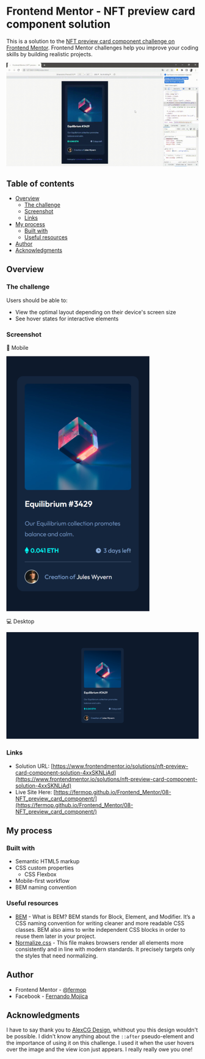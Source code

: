 # Frontend Mentor - NFT preview card component solution

This is a solution to the [NFT preview card component challenge on Frontend Mentor](https://www.frontendmentor.io/challenges/nft-preview-card-component-SbdUL_w0U). Frontend Mentor challenges help you improve your coding skills by building realistic projects.

![sample](./assets/video/sample.gif)

## Table of contents

- [Overview](#overview)
  - [The challenge](#the-challenge)
  - [Screenshot](#screenshot)
  - [Links](#links)
- [My process](#my-process)
  - [Built with](#built-with)
  - [Useful resources](#useful-resources)
- [Author](#author)
- [Acknowledgments](#acknowledgments)

## Overview

### The challenge

Users should be able to:

- View the optimal layout depending on their device's screen size
- See hover states for interactive elements

### Screenshot

📱 Mobile

![Mobile](./assets/images/mobile.png)

💻 Desktop

![Desktop](./assets/images/desktop.png)

### Links

- Solution URL: [https://www.frontendmentor.io/solutions/nft-preview-card-component-solution-4xxSKNLjAd](https://www.frontendmentor.io/solutions/nft-preview-card-component-solution-4xxSKNLjAd)
- Live Site Here: [https://fermop.github.io/Frontend_Mentor/08-NFT_preview_card_component/](https://fermop.github.io/Frontend_Mentor/08-NFT_preview_card_component/)

## My process

### Built with

- Semantic HTML5 markup
- CSS custom properties
  - CSS Flexbox
- Mobile-first workflow
- BEM naming convention

### Useful resources

- [BEM](https://9elements.com/bem-cheat-sheet/) - What is BEM? BEM stands for Block, Element, and Modifier. It’s a CSS naming convention for writing cleaner and more readable CSS classes. BEM also aims to write independent CSS blocks in order to reuse them later in your project.
- [Normalize.css](https://necolas.github.io/normalize.css/) - This file makes browsers render all elements more consistently and in line with modern standards. It precisely targets only the styles that need normalizing.

## Author

- Frontend Mentor - [@fermop](https://www.frontendmentor.io/profile/fermop)
- Facebook - [Fernando Mojica](https://www.facebook.com/fernando.mojica.758737/)

## Acknowledgments

I have to say thank you to [AlexCG Design](https://www.youtube.com/shorts/3oFZo-MDJtI), whithout you this design wouldn't be possible. I didn't know anything about the `::after` pseudo-element and the importance of using it on this challenge. I used it when the user hovers over the image and the view icon just appears. I really really owe you one!
